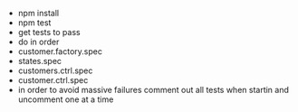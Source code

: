 - npm install
- npm test
- get tests to pass
- do in order
- customer.factory.spec
- states.spec
- customers.ctrl.spec
- customer.ctrl.spec
- in order to avoid massive failures comment out all tests when startin and uncomment one at a time

